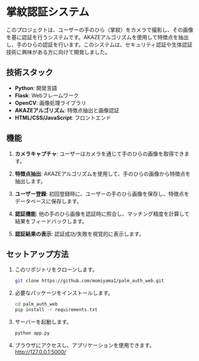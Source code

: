 # 掌紋認証システム

このプロジェクトは、ユーザーの手のひら（掌紋）をカメラで撮影し、その画像を基に認証を行うシステムです。AKAZEアルゴリズムを使用して特徴点を抽出し、手のひらの認証を行います。このシステムは、セキュリティ認証や生体認証技術に興味がある方に向けて開発しました。

## 技術スタック

- **Python**: 開発言語
- **Flask**: Webフレームワーク
- **OpenCV**: 画像処理ライブラリ
- **AKAZEアルゴリズム**: 特徴点抽出と画像認証
- **HTML/CSS/JavaScript**: フロントエンド

## 機能

1. **カメラキャプチャ**:
   ユーザーはカメラを通じて手のひらの画像を取得できます。
   
2. **特徴点抽出**:
   AKAZEアルゴリズムを使用して、手のひらの画像から特徴点を抽出します。

3. **ユーザー登録**:
   初回登録時に、ユーザーの手のひら画像を保存し、特徴点をデータベースに保存します。

4. **認証機能**:
   他の手のひら画像を認証時に照合し、マッチング精度を計算して結果をフィードバックします。

5. **認証結果の表示**:
   認証成功/失敗を視覚的に表示します。

## セットアップ方法

1. このリポジトリをクローンします。
   ```bash
   git clone https://github.com/momiyama1/palm_auth_web.git

2. 必要なパッケージをインストールします。
   ```bash
   cd palm_auth_web
   pip install -r requirements.txt

3. サーバーを起動します。
   ```bash
   python app.py

4. ブラウザにアクセスし、アプリケーションを使用できます。
   http://127.0.0.1:5000/
